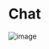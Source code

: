 # Chat
![image](https://github.com/84h3p/chatwithtags/assets/43922329/8ec79b0b-cc2e-4512-9d6d-726fbf1abede)
